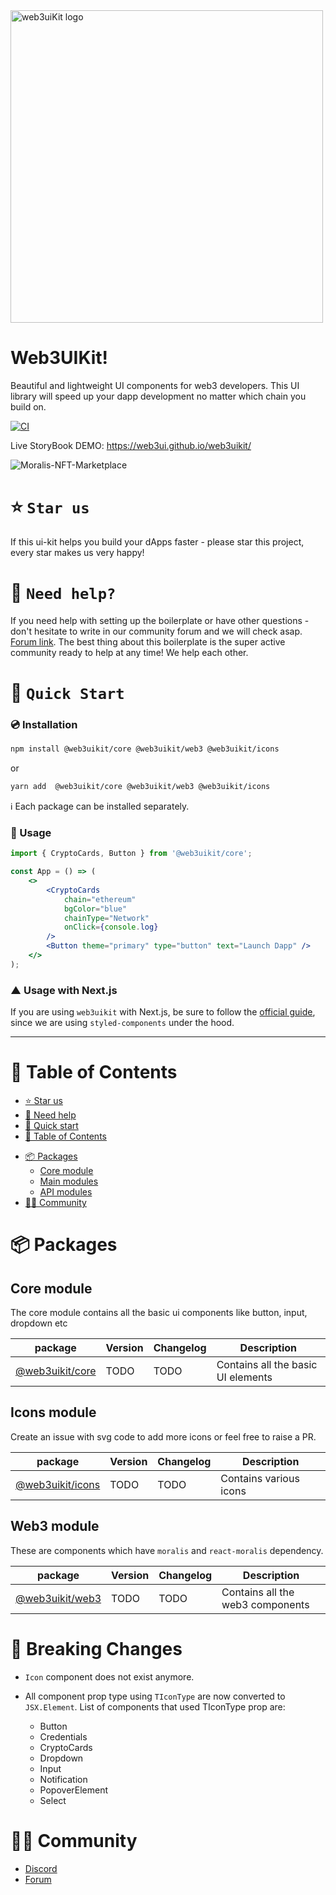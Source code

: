 <img src="https://user-images.githubusercontent.com/13779759/160237628-381adb19-d439-4df6-98af-c3cb67ba5b5c.svg" width="500px" alt="web3uiKit logo" />

# Web3UIKit!

Beautiful and lightweight UI components for web3 developers.
This UI library will speed up your dapp development no matter which chain you build on.

[![CI](https://github.com/web3ui/web3uikit/actions/workflows/main.yml/badge.svg)](https://github.com/web3ui/web3uikit/actions/workflows/main.yml)

Live StoryBook DEMO: https://web3ui.github.io/web3uikit/

![Moralis-NFT-Marketplace](https://user-images.githubusercontent.com/11097108/149983225-cac8b881-a75d-4922-a3d2-8f13dfad37be.png)

# ⭐️ `Star us`

If this ui-kit helps you build your dApps faster - please star this project, every star makes us very happy!

# 🤝 `Need help?`

If you need help with setting up the boilerplate or have other questions - don't hesitate to write in our community forum and we will check asap. [Forum link](https://forum.moralis.io). The best thing about this boilerplate is the super active community ready to help at any time! We help each other.

# 🚀 `Quick Start`

### 💿 Installation

```bash
npm install @web3uikit/core @web3uikit/web3 @web3uikit/icons
```

or

```bash
yarn add  @web3uikit/core @web3uikit/web3 @web3uikit/icons
```

ℹ️ Each package can be installed separately.

### 🧰 Usage

```jsx
import { CryptoCards, Button } from '@web3uikit/core';

const App = () => (
    <>
        <CryptoCards
            chain="ethereum"
            bgColor="blue"
            chainType="Network"
            onClick={console.log}
        />
        <Button theme="primary" type="button" text="Launch Dapp" />
    </>
);
```

### ▲ Usage with Next.js

If you are using `web3uikit` with Next.js, be sure to follow the [official guide](https://github.com/vercel/next.js/tree/canary/examples/with-styled-components-babel), since we are using `styled-components` under the hood.

---

# 🧭 Table of Contents

-   [⭐️ Star us](#️-star-us)
-   [🤝 Need help](#-need-help)
-   [🚀 Quick start](#-quick-start)
-   [🧭 Table of Contents](#-table-of-contents)
<!-- -   [👩‍🔬 Advanced setup](#-advanced-setup) -->
-   [📦 Packages](#-packages)
    -   [Core module](#core-module)
    -   [Main modules](#main-modules)
    -   [API modules](#api-modules)
-   [🧙‍♂️ Community](#️-community)

<!-- # 👩‍🔬 Advanced setup

It's possible to install all functionalities of web3uikit by installing `web3uikit` as a dependency. But, you may choose to only install certain modules (as listed below). -->

# 📦 Packages

## Core module

The core module contains all the basic ui components like button, input, dropdown etc

| package                                      | Version | Changelog | Description                        |
| -------------------------------------------- | ------- | --------- | ---------------------------------- |
| [@web3uikit/core](./packages/core/README.md) | TODO    | TODO      | Contains all the basic UI elements |

## Icons module

Create an issue with svg code to add more icons or feel free to raise a PR.

| package                                        | Version | Changelog | Description            |
| ---------------------------------------------- | ------- | --------- | ---------------------- |
| [@web3uikit/icons](./packages/icons/README.md) | TODO    | TODO      | Contains various icons |

## Web3 module

These are components which have `moralis` and `react-moralis` dependency.

| package                                      | Version | Changelog | Description                      |
| -------------------------------------------- | ------- | --------- | -------------------------------- |
| [@web3uikit/web3](./packages/web3/README.md) | TODO    | TODO      | Contains all the web3 components |

# 🚨 Breaking Changes

-   `Icon` component does not exist anymore.
-   All component prop type using `TIconType` are now converted to `JSX.Element`. List of components that used TIconType prop are:

    -   Button
    -   Credentials
    -   CryptoCards
    -   Dropdown
    -   Input
    -   Notification
    -   PopoverElement
    -   Select

# 🧙‍♂️ Community

-   [Discord](https://discord.gg/moralis)
-   [Forum](https://forum.moralis.io)
